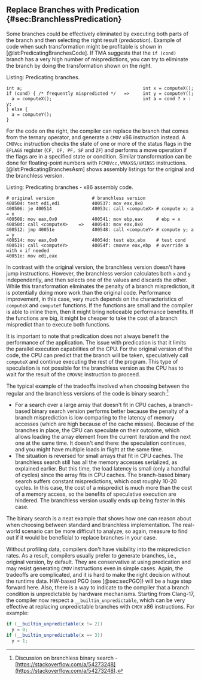 

## Replace Branches with Predication {#sec:BranchlessPredication}

Some branches could be effectively eliminated by executing both parts of the branch and then selecting the right result (*predication*). Example of code when such transformation might be profitable is shown in [@lst:PredicatingBranchesCode]. If TMA suggests that the `if (cond)` branch has a very high number of mispredictions, you can try to eliminate the branch by doing the transformation shown on the right.

Listing: Predicating branches.

~~~~ {#lst:PredicatingBranchesCode .cpp}
int a;                                             int x = computeX();
if (cond) { /* frequently mispredicted */   =>     int y = computeY();
  a = computeX();                                  int a = cond ? x : y;
} else {
  a = computeY();
}
~~~~~~~~~~~~~~~~~~~~~~~~~~~~~~~~~~~~~~~~~~~~~~~~~

For the code on the right, the compiler can replace the branch that comes from the ternary operator, and generate a `CMOV` x86 instruction instead. A `CMOVcc` instruction checks the state of one or more of the status flags in the `EFLAGS` register (`CF, OF, PF, SF` and `ZF`) and performs a move operation if the flags are in a specified state or condition. Similar transformation can be done for floating-point numbers with `FCMOVcc,VMAXSS/VMINSS` instructions. [@lst:PredicatingBranchesAsm] shows assembly listings for the original and the branchless version.

Listing: Predicating branches - x86 assembly code.

~~~~ {#lst:PredicatingBranchesAsm .bash}
# original version              # branchless version
400504: test edi,edi            400537: mov eax,0x0
400506: je 400514               40053c: call <computeX> # compute x; a = x
400508: mov eax,0x0             400541: mov ebp,eax     # ebp = x
40050d: call <computeX>    =>   400543: mov eax,0x0
400512: jmp 40051e              400548: call <computeY> # compute y; a = y
400514: mov eax,0x0             40054d: test ebx,ebx    # test cond
400519: call <computeY>         40054f: cmovne eax,ebp  # override a with x if needed
40051e: mov edi,eax
~~~~~~~~~~~~~~~~~~~~~~~~~~~~~~~~~~~~~~~~~~~~~~~~~

In contrast with the original version, the branchless version doesn't have jump instructions. However, the branchless version calculates both `x` and `y` independently, and then selects one of the values and discards the other. While this transformation eliminates the penalty of a branch misprediction, it is potentially doing more work than the original code. Performance improvement, in this case, very much depends on the characteristics of `computeX` and `computeY` functions. If the functions are small and the compiler is able to inline them, then it might bring noticeable performance benefits. If the functions are big, it might be cheaper to take the cost of a branch mispredict than to execute both functions. 

It is important to note that predication does not always benefit the performance of the application. The issue with predication is that it limits the parallel execution capabilities of the CPU. For the original version of the code, the CPU can predict that the branch will be taken, speculatively call `computeX` and continue executing the rest of the program. This type of speculation is not possible for the branchless version as the CPU has to wait for the result of the `CMOVNE` instruction to proceed.

The typical example of the tradeoffs involved when choosing between the regular and the branchless versions of the code is binary search:[^3]

* For a search over a large array that doesn't fit in CPU caches, a branch-based binary search version performs better because the penalty of a branch misprediction is low comparing to the latency of memory accesses (which are high because of the cache misses). Because of the branches in place, the CPU can speculate on their outcome, which allows loading the array element from the current iteration and the next one at the same time. It doesn't end there: the speculation continues, and you might have multiple loads in flight at the same time.
* The situation is reversed for small arrays that fit in CPU caches. The branchless search still has all the memory accesses serialized, as explained earlier. But this time, the load latency is small (only a handful of cycles) since the array fits in CPU caches. The branch-based binary search suffers constant mispredictions, which cost roughly 10-20 cycles. In this case, the cost of a mispredict is much more than the cost of a memory access, so the benefits of speculative execution are hindered. The branchless version usually ends up being faster in this case.

The binary search is a neat example that shows how one can reason about when choosing between standard and branchless implementation. The real-world scenario can be more difficult to analyze, so again, measure to find out if it would be beneficial to replace branches in your case.

Without profiling data, compilers don't have visibility into the misprediction rates. As a result, compilers usually prefer to generate branches, i.e., original version, by default. They are conservative at using predication and may resist generating `CMOV` instructions even in simple cases. Again, the tradeoffs are complicated, and it is hard to make the right decision without the runtime data. HW-based PGO (see [@sec:secPGO]) will be a huge step forward here. Also, there is a way to indicate to the compiler that a branch condition is unpredictable by hardware mechanisms. Starting from Clang-17, the compiler now respect a `__builtin_unpredictable`, which can be very effective at replacing unpredictable branches with `CMOV` x86 instructions. For example:

```cpp
if (__builtin_unpredictable(x != 2))
  y = 0;
if (__builtin_unpredictable(x == 3))
  y = 1;
```

[^3]: Discussion on branchless binary search - [https://stackoverflow.com/a/54273248](https://stackoverflow.com/a/54273248).
